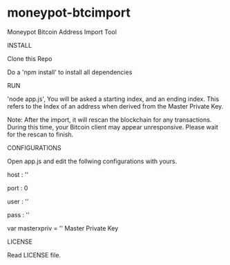 # moneypot-btcimport
Moneypot Bitcoin Address Import Tool

INSTALL

Clone this Repo

Do a 'npm install' to install all dependencies

RUN

'node app.js', You will be asked a starting index, and an ending index. This refers to the Index of an address when derived from the Master Private Key.

Note: After the import, it will rescan the blockchain for any transactions. During this time, your Bitcoin client may appear unresponsive. Please wait for the rescan to finish.

CONFIGURATIONS

Open app.js and edit the follwing configurations with yours.

host : ''

port : 0

user : ''

pass : ''

var masterxpriv = '' Master Private Key

LICENSE

Read LICENSE file.
